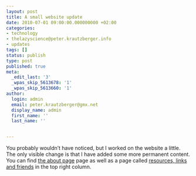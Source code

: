```yaml
---
layout: post
title: A small website update
date: 2010-07-01 09:00:00.000000000 +02:00
categories:
- technology
- thelazyscience@peter.krautzberger.info
- updates
tags: []
status: publish
type: post
published: true
meta:
  _edit_last: '3'
  _wpas_skip_5613678: '1'
  _wpas_skip_5613660: '1'
author:
  login: admin
  email: peter.krautzberger@gmx.net
  display_name: admin
  first_name: ''
  last_name: ''


---
```


You probably wouldn’t have noticed, but I worked on the website a little. The only visible change is that I have added some more permanent content. You can find [the about page](/about.html) page as well as a page called [resources, links and friends](/resources.html) in the top right column.